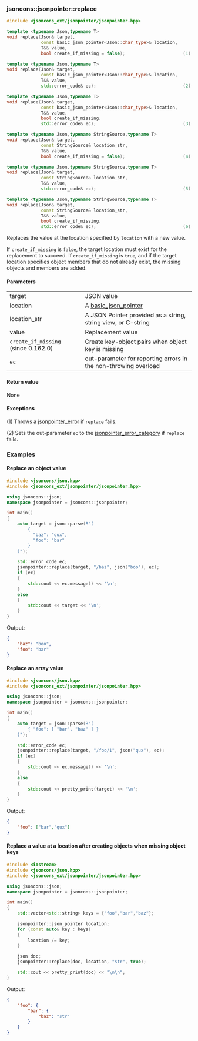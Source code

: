 ### jsoncons::jsonpointer::replace

```cpp
#include <jsoncons_ext/jsonpointer/jsonpointer.hpp>

template <typename Json,typename T>
void replace(Json& target, 
             const basic_json_pointer<Json::char_type>& location, 
             T&& value, 
             bool create_if_missing = false);                      (1)

template <typename Json,typename T>
void replace(Json& target, 
             const basic_json_pointer<Json::char_type>& location, 
             T&& value, 
             std::error_code& ec);                                 (2)

template <typename Json,typename T>
void replace(Json& target, 
             const basic_json_pointer<Json::char_type>& location, 
             T&& value, 
             bool create_if_missing, 
             std::error_code& ec);                                 (3)

template <typename Json,typename StringSource,typename T>
void replace(Json& target, 
             const StringSource& location_str, 
             T&& value, 
             bool create_if_missing = false);                      (4)

template <typename Json,typename StringSource,typename T>
void replace(Json& target, 
             const StringSource& location_str, 
             T&& value, 
             std::error_code& ec);                                 (5)

template <typename Json,typename StringSource,typename T>
void replace(Json& target, 
             const StringSource& location_str, 
             T&& value, 
             bool create_if_missing, 
             std::error_code& ec);                                 (6)
```

Replaces the value at the location specified by `location` with a new value. 

If `create_if_missing` is `false`, the target location must exist 
for the replacement to succeed. If `create_if_missing` is `true`, 
and if the target location specifies object members that do not
already exist, the missing objects and members are added.  

#### Parameters
<table>
  <tr>
    <td>target</td>
    <td>JSON value</td> 
  </tr>
  <tr>
    <td>location</td>
    <td>A <a href="basic_json_pointer.md">basic_json_pointer</a></td> 
  </tr>
  <tr>
    <td>location_str</td>
    <td>A JSON Pointer provided as a string, string view, or C-string</td> 
  </tr>
  <tr>
    <td>value</td>
    <td>Replacement value</td> 
  </tr>
  <tr>
    <td><code>create_if_missing</code> (since 0.162.0)</td>
    <td>Create key-object pairs when object key is missing</td> 
  </tr>
  <tr>
    <td><code>ec</code></td>
    <td>out-parameter for reporting errors in the non-throwing overload</td> 
  </tr>
</table>

#### Return value

None

#### Exceptions

(1) Throws a [jsonpointer_error](jsonpointer_error.md) if `replace` fails.
 
(2) Sets the out-parameter `ec` to the [jsonpointer_error_category](jsonpointer_errc.md) if `replace` fails. 

### Examples

#### Replace an object value

```cpp
#include <jsoncons/json.hpp>
#include <jsoncons_ext/jsonpointer/jsonpointer.hpp>

using jsoncons::json;
namespace jsonpointer = jsoncons::jsonpointer;

int main()
{
    auto target = json::parse(R"(
        {
          "baz": "qux",
          "foo": "bar"
        }
    )");

    std::error_code ec;
    jsonpointer::replace(target, "/baz", json("boo"), ec);
    if (ec)
    {
        std::cout << ec.message() << '\n';
    }
    else
    {
        std::cout << target << '\n';
    }
}
```
Output:
```json
{
    "baz": "boo",
    "foo": "bar"
}
```

#### Replace an array value

```cpp
#include <jsoncons/json.hpp>
#include <jsoncons_ext/jsonpointer/jsonpointer.hpp>

using jsoncons::json;
namespace jsonpointer = jsoncons::jsonpointer;

int main()
{
    auto target = json::parse(R"(
        { "foo": [ "bar", "baz" ] }
    )");

    std::error_code ec;
    jsonpointer::replace(target, "/foo/1", json("qux"), ec);
    if (ec)
    {
        std::cout << ec.message() << '\n';
    }
    else
    {
        std::cout << pretty_print(target) << '\n';
    }
}
```
Output:
```json
{
    "foo": ["bar","qux"]
}
```

#### Replace a value at a location after creating objects when missing object keys

```cpp
#include <iostream>
#include <jsoncons/json.hpp>
#include <jsoncons_ext/jsonpointer/jsonpointer.hpp>

using jsoncons::json;
namespace jsonpointer = jsoncons::jsonpointer;

int main()
{
    std::vector<std::string> keys = {"foo","bar","baz"};

    jsonpointer::json_pointer location;
    for (const auto& key : keys)
    {
        location /= key;
    }

    json doc;
    jsonpointer::replace(doc, location, "str", true);

    std::cout << pretty_print(doc) << "\n\n";
}
```
Output:
```json
{
    "foo": {
        "bar": {
            "baz": "str"
        }
    }
}
```

